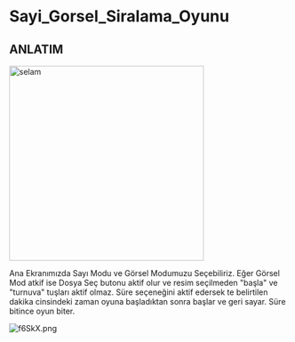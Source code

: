 # Sayi_Gorsel_Siralama_Oyunu

## ANLATIM




  <img src="https://cdn1.ntv.com.tr/gorsel/49yx_7WhVU2AgWnPgdwYmg.jpg?width=1000&mode=crop&scale=both" width="350" title="selam">




Ana Ekranımızda Sayı Modu ve Görsel Modumuzu Seçebiliriz. 
Eğer Görsel Mod atkif ise Dosya Seç butonu aktif olur ve resim seçilmeden "başla" ve "turnuva" tuşları aktif olmaz.
Süre seçeneğini aktif edersek te belirtilen dakika cinsindeki zaman oyuna başladıktan sonra başlar ve geri sayar. Süre bitince oyun biter.

<img src="https://i.resmim.net/f6SkX.png" alt="f6SkX.png" border="0" />

